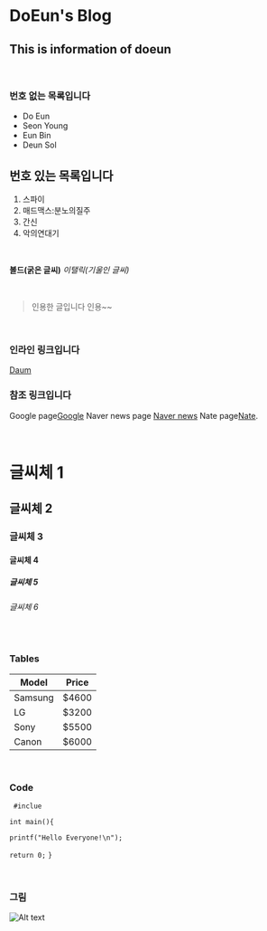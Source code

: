 

DoEun's Blog
===============

This is information of doeun 
--------------------
<br> 

### 번호  없는 목록입니다
* Do Eun
* Seon Young
* Eun Bin
* Deun Sol

## 번호  있는 목록입니다
1. 스파이 
2. 매드맥스:분노의질주
3. 간신
4. 악의연대기


<br>


**볼드(굵은 글씨)**
*이탤릭(기울인 글씨)*

<br> 

>인용한 글입니다
>인용~~
>

<br>

### 인라인 링크입니다
[Daum](http://www.daum.net)


### 참조 링크입니다

Google page[Google][1] Naver news page [Naver news][2] Nate page[Nate][3].

[1]:http://google.com/ "Google"
[2]:http://news.naver.com/ "Naver news"
[3]:http://www.nate.com/ "Nate"

<br> 

# 글씨체 1

## 글씨체 2

### 글씨체 3

#### 글씨체 4

##### 글씨체 5

###### 글씨체 6 
<br> 

### Tables

Model      |   Price
-----------| ----------
Samsung    |   $4600
LG         |   $3200
Sony       |   $5500
Canon      |   $6000

<br> 

### Code

` #inclue`
 
`int main(){`

`printf("Hello Everyone!\n");`
	
`return 0;`
`}`

<br>

### 그림

![Alt text](http://mimgnews1.naver.net/image/009/2015/05/14/l_2015051201001451800065171_99_20150514040411.jpg?type=w540)
